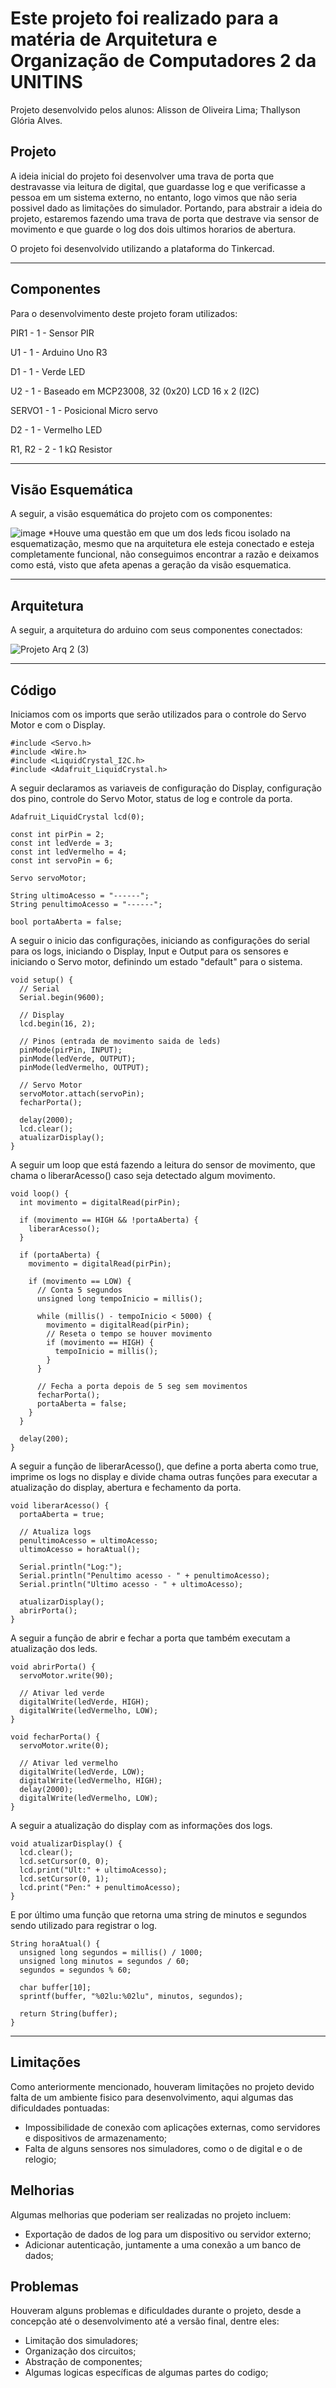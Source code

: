 # Este projeto foi realizado para a matéria de Arquitetura e Organização de Computadores 2 da UNITINS

Projeto desenvolvido pelos alunos: Alisson de Oliveira Lima; Thallyson Glória Alves.

## Projeto

A ideia inicial do projeto foi desenvolver uma trava de porta que destravasse via leitura de digital, que guardasse log e que verificasse a pessoa em um sistema externo, no entanto, logo vimos que não seria possivel dado as limitações do simulador. Portando, para abstrair a ideia do projeto, estaremos fazendo uma trava de porta que destrave via sensor de movimento e que guarde o log dos dois ultimos horarios de abertura.


O projeto foi desenvolvido utilizando a plataforma do Tinkercad.

---

## Componentes

Para o desenvolvimento deste projeto foram utilizados:

PIR1 - 1 - Sensor PIR

U1 - 1 - Arduino Uno R3

D1 - 1 - Verde LED

U2 - 1 - Baseado em MCP23008, 32 (0x20) LCD 16 x 2 (I2C)

SERVO1 - 1 - Posicional Micro servo

D2 - 1 - Vermelho LED

R1, R2 - 	2 -	1 kΩ Resistor

---

## Visão Esquemática

A seguir, a visão esquemática do projeto com os componentes:

![image](https://github.com/user-attachments/assets/dda70a51-02aa-417b-acac-1316896eefd3)
*Houve uma questão em que um dos leds ficou isolado na esquematização, mesmo que na arquitetura ele esteja conectado e esteja completamente funcional, não conseguimos encontrar a razão e deixamos como está, visto que afeta apenas a geração da visão esquematica.

---

## Arquitetura

A seguir, a arquitetura do arduino com seus componentes conectados:

![Projeto Arq 2 (3)](https://github.com/user-attachments/assets/89e773c3-0a31-4044-b0e4-c89647153ad6)

---

## Código

Iniciamos com os imports que serão utilizados para o controle do Servo Motor e com o Display.
```
#include <Servo.h>
#include <Wire.h>
#include <LiquidCrystal_I2C.h>
#include <Adafruit_LiquidCrystal.h>
```

A seguir declaramos as variaveis de configuração do Display, configuração dos pino, controle do Servo Motor, status de log e controle da porta.
```
Adafruit_LiquidCrystal lcd(0);

const int pirPin = 2;
const int ledVerde = 3;
const int ledVermelho = 4;
const int servoPin = 6;

Servo servoMotor;

String ultimoAcesso = "------";
String penultimoAcesso = "------";

bool portaAberta = false;
```

A seguir o inicio das configurações, iniciando as configurações do serial para os logs, iniciando o Display, Input e Output para os sensores e iniciando o Servo motor, definindo um estado "default" para o sistema.
```
void setup() {
  // Serial
  Serial.begin(9600);

  // Display
  lcd.begin(16, 2);

  // Pinos (entrada de movimento saida de leds)
  pinMode(pirPin, INPUT);
  pinMode(ledVerde, OUTPUT);
  pinMode(ledVermelho, OUTPUT);

  // Servo Motor
  servoMotor.attach(servoPin);
  fecharPorta();

  delay(2000);
  lcd.clear();
  atualizarDisplay();
}
```

A seguir um loop que está fazendo a leitura do sensor de movimento, que chama o liberarAcesso() caso seja detectado algum movimento.
```
void loop() {
  int movimento = digitalRead(pirPin);

  if (movimento == HIGH && !portaAberta) {
    liberarAcesso();
  }
  
  if (portaAberta) {
    movimento = digitalRead(pirPin);

    if (movimento == LOW) {
      // Conta 5 segundos
      unsigned long tempoInicio = millis();
      
      while (millis() - tempoInicio < 5000) {
        movimento = digitalRead(pirPin);
        // Reseta o tempo se houver movimento
        if (movimento == HIGH) {
          tempoInicio = millis();
        }
      }

      // Fecha a porta depois de 5 seg sem movimentos
      fecharPorta();
      portaAberta = false;
    }
  }

  delay(200);
}
```

A seguir a função de liberarAcesso(), que define a porta aberta como true, imprime os logs no display e divide chama outras funções para executar a atualização do display, abertura e fechamento da porta.
```
void liberarAcesso() {
  portaAberta = true;

  // Atualiza logs
  penultimoAcesso = ultimoAcesso;
  ultimoAcesso = horaAtual();

  Serial.println("Log:"); 
  Serial.println("Penultimo acesso - " + penultimoAcesso);
  Serial.println("Ultimo acesso - " + ultimoAcesso);

  atualizarDisplay();
  abrirPorta();
}
```

A seguir a função de abrir e fechar a porta que também executam a atualização dos leds.
```
void abrirPorta() {
  servoMotor.write(90);
  
  // Ativar led verde
  digitalWrite(ledVerde, HIGH);
  digitalWrite(ledVermelho, LOW);
}

void fecharPorta() {
  servoMotor.write(0);
  
  // Ativar led vermelho
  digitalWrite(ledVerde, LOW);
  digitalWrite(ledVermelho, HIGH);
  delay(2000);
  digitalWrite(ledVermelho, LOW);
}
```

A seguir a atualização do display com as informações dos logs.
```
void atualizarDisplay() {
  lcd.clear();
  lcd.setCursor(0, 0);
  lcd.print("Ult:" + ultimoAcesso);
  lcd.setCursor(0, 1);
  lcd.print("Pen:" + penultimoAcesso);
}
```

E por último uma função que retorna uma string de minutos e segundos sendo utilizado para registrar o log.
```
String horaAtual() {
  unsigned long segundos = millis() / 1000;
  unsigned long minutos = segundos / 60;
  segundos = segundos % 60;
  
  char buffer[10];
  sprintf(buffer, "%02lu:%02lu", minutos, segundos);
  
  return String(buffer);
}
```

---

## Limitações

Como anteriormente mencionado, houveram limitações no projeto devido falta de um ambiente fisico para desenvolvimento, aqui algumas das dificuldades pontuadas:

- Impossibilidade de conexão com aplicações externas, como servidores e dispositivos de armazenamento;
- Falta de alguns sensores nos simuladores, como o de digital e o de relogio;

## Melhorias

Algumas melhorias que poderiam ser realizadas no projeto incluem:

- Exportação de dados de log para um dispositivo ou servidor externo;
- Adicionar autenticação, juntamente a uma conexão a um banco de dados;

## Problemas

Houveram alguns problemas e dificuldades durante o projeto, desde a concepção até o desenvolvimento até a versão final, dentre eles:
- Limitação dos simuladores;
- Organização dos circuitos;
- Abstração de componentes;
- Algumas logicas específicas de algumas partes do codigo;
